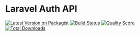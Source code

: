 # Laravel Auth API

[![Latest Version on Packagist][ico-version]][link-version]
[![Build Status][ico-build]][link-build]
[![Quality Score][ico-quality]][link-quality]
[![Total Downloads][ico-downloads]][link-downloads]


[ico-version]: https://img.shields.io/packagist/v/medianet-dev/laravel-auth-api.svg
[ico-build]: https://scrutinizer-ci.com/g/Medianet-Tunisia/laravel-auth-api/badges/build.png?b=master
[ico-quality]: https://img.shields.io/scrutinizer/g/Medianet-Tunisia/laravel-auth-api.svg
[ico-downloads]: https://img.shields.io/packagist/dt/medianet-dev/laravel-auth-api.svg

[link-version]: https://packagist.org/packages/medianet-dev/laravel-auth-api
[link-build]: https://scrutinizer-ci.com/g/Medianet-Tunisia/laravel-auth-api/build-status/master
[link-quality]: https://scrutinizer-ci.com/g/Medianet-Tunisia/laravel-auth-api
[link-downloads]: https://packagist.org/packages/medianet-dev/laravel-auth-api
